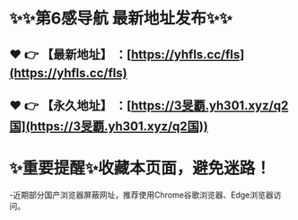 :sparkles::sparkles:第6感导航 最新地址发布:sparkles::sparkles:
==
:heart: :point_right: 【最新地址】 ：[https://yhfls.cc/fls](https://yhfls.cc/fls)
------
:heart: :point_right: 【永久地址】 ：[https://3旻覇.yh301.xyz/q2国](https://3旻覇.yh301.xyz/q2国))
------
:sparkles:重要提醒:sparkles:收藏本页面，避免迷路！
==

-近期部分国产浏览器屏蔽网址，推荐使用Chrome谷歌浏览器、Edge浏览器访问。
